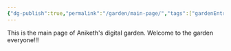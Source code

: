 ```yaml
---
{"dg-publish":true,"permalink":"/garden/main-page/","tags":["gardenEntry"]}
---
```


This is the main page of Aniketh's digital garden. Welcome to the garden everyone!!!